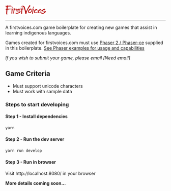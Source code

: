 ![logo](https://github.com/CharlieBodman/fv-games-boilerplate/blob/master/www/assets/images/logo.png?raw=true)

---

A firstvoices.com game boilerplate for creating new games that assist in learning indigenous languages.


Games created for firstvoices.com must use [Phaser 2 / Phaser-ce](https://github.com/photonstorm/phaser-ce) supplied in this boilerplate. [See Phaser examples for usage and capabilities](http://phaser.io/examples)


*If you wish to submit your game, please email [Need email]*

## Game Criteria

- Must support unicode characters
- Must work with sample data


### Steps to start developing

#### Step 1 - Install dependencies
```bash
yarn
```

#### Step 2 - Run the dev server
```bash
yarn run develop
```

#### Step 3 - Run in browser

Visit http://localhost:8080/ in your browser


**More details coming soon...**